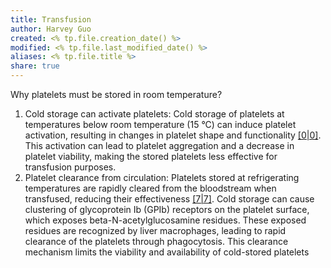 ```yaml
---
title: Transfusion
author: Harvey Guo
created: <% tp.file.creation_date() %>
modified: <% tp.file.last_modified_date() %>
aliases: <% tp.file.title %>
share: true
---
```



Why platelets must be stored in room temperature?
1. Cold storage can activate platelets: Cold storage of platelets at temperatures below room temperature (15 °C) can induce platelet activation, resulting in changes in platelet shape and functionality [[0|0]](https://www.ncbi.nlm.nih.gov/pmc/articles/PMC2897204/). This activation can lead to platelet aggregation and a decrease in platelet viability, making the stored platelets less effective for transfusion purposes.
2. Platelet clearance from circulation: Platelets stored at refrigerating temperatures are rapidly cleared from the bloodstream when transfused, reducing their effectiveness [[7|7]](https://pubmed.ncbi.nlm.nih.gov/16232387/). Cold storage can cause clustering of glycoprotein Ib (GPIb) receptors on the platelet surface, which exposes beta-N-acetylglucosamine residues. These exposed residues are recognized by liver macrophages, leading to rapid clearance of the platelets through phagocytosis. This clearance mechanism limits the viability and availability of cold-stored platelets